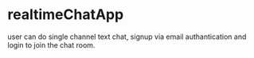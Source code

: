 # realtimeChatApp
user can do single channel text chat, signup via email authantication and login to join the chat room.
